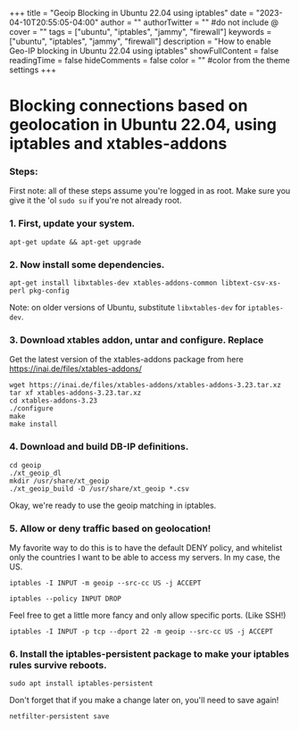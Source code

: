 +++
title = "Geoip Blocking in Ubuntu 22.04 using iptables"
date = "2023-04-10T20:55:05-04:00"
author = ""
authorTwitter = "" #do not include @
cover = ""
tags = ["ubuntu", "iptables", "jammy", "firewall"]
keywords = ["ubuntu", "iptables", "jammy", "firewall"]
description = "How to enable Geo-IP blocking in Ubuntu 22.04 using iptables"
showFullContent = false
readingTime = false
hideComments = false
color = "" #color from the theme settings
+++


# Blocking connections based on geolocation in Ubuntu 22.04, using iptables and xtables-addons

### Steps:

First note: all of these steps assume you're logged in as root. Make sure you give it the 'ol `sudo su` if you're not already root.

### 1. First, update your system.

`apt-get update && apt-get upgrade`

### 2. Now install some dependencies.

`apt-get install libxtables-dev xtables-addons-common libtext-csv-xs-perl pkg-config`

Note: on older versions of Ubuntu, substitute `libxtables-dev` for `iptables-dev`.

### 3. Download xtables addon, untar and configure. Replace

Get the latest version of the xtables-addons package from here https://inai.de/files/xtables-addons/

```
wget https://inai.de/files/xtables-addons/xtables-addons-3.23.tar.xz
tar xf xtables-addons-3.23.tar.xz
cd xtables-addons-3.23
./configure
make
make install
```

### 4. Download and build DB-IP definitions.

```
cd geoip
./xt_geoip_dl
mkdir /usr/share/xt_geoip
./xt_geoip_build -D /usr/share/xt_geoip *.csv
```

Okay, we're ready to use the geoip matching in iptables.

### 5. Allow or deny traffic based on geolocation! 

My favorite way to do this is to have the default DENY policy, and whitelist only the countries I want to be able to access my servers. In my case, the US.

`iptables -I INPUT -m geoip --src-cc US -j ACCEPT`

`iptables --policy INPUT DROP`


Feel free to get a little more fancy and only allow specific ports. (Like SSH!)

`iptables -I INPUT -p tcp --dport 22 -m geoip --src-cc US -j ACCEPT`


### 6. Install the iptables-persistent package to make your iptables rules survive reboots.

`sudo apt install iptables-persistent`

Don't forget that if you make a change later on, you'll need to save again!

`netfilter-persistent save`